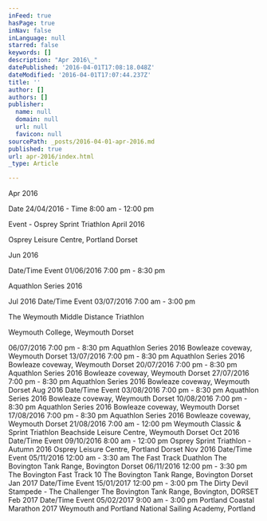 ```yaml
---
inFeed: true
hasPage: true
inNav: false
inLanguage: null
starred: false
keywords: []
description: "Apr 2016\_"
datePublished: '2016-04-01T17:08:18.048Z'
dateModified: '2016-04-01T17:07:44.237Z'
title: ''
author: []
authors: []
publisher:
  name: null
  domain: null
  url: null
  favicon: null
sourcePath: _posts/2016-04-01-apr-2016.md
published: true
url: apr-2016/index.html
_type: Article

---
```

Apr 2016 

Date 24/04/2016 - Time 8:00 am - 12:00 pm 

Event  - Osprey Sprint Triathlon April 2016 

Osprey Leisure Centre, Portland Dorset 

Jun 2016 

Date/Time Event
01/06/2016
7:00 pm - 8:30 pm 

Aquathlon Series 2016 

Jul 2016
Date/Time Event
03/07/2016
7:00 am - 3:00 pm 

The Weymouth Middle Distance Triathlon 

Weymouth College, Weymouth Dorset 

06/07/2016
7:00 pm - 8:30 pm Aquathlon Series 2016 
Bowleaze coveway, Weymouth Dorset
13/07/2016
7:00 pm - 8:30 pm Aquathlon Series 2016 
Bowleaze coveway, Weymouth Dorset
20/07/2016
7:00 pm - 8:30 pm Aquathlon Series 2016 
Bowleaze coveway, Weymouth Dorset
27/07/2016
7:00 pm - 8:30 pm Aquathlon Series 2016 
Bowleaze coveway, Weymouth Dorset
Aug 2016
Date/Time Event
03/08/2016
7:00 pm - 8:30 pm Aquathlon Series 2016 
Bowleaze coveway, Weymouth Dorset
10/08/2016
7:00 pm - 8:30 pm Aquathlon Series 2016 
Bowleaze coveway, Weymouth Dorset
17/08/2016
7:00 pm - 8:30 pm Aquathlon Series 2016 
Bowleaze coveway, Weymouth Dorset
21/08/2016
7:00 am - 12:00 pm Weymouth Classic & Sprint Triathlon 
Beachside Leisure Centre, Weymouth Dorset
Oct 2016
Date/Time Event
09/10/2016
8:00 am - 12:00 pm Osprey Sprint Triathlon - Autumn 2016 
Osprey Leisure Centre, Portland Dorset
Nov 2016
Date/Time Event
05/11/2016
12:00 am - 3:30 am The Fast Track Duathlon 
The Bovington Tank Range, Bovington Dorset
06/11/2016
12:00 pm - 3:30 pm The Bovington Fast Track 10 
The Bovington Tank Range, Bovington Dorset
Jan 2017
Date/Time Event
15/01/2017
12:00 pm - 3:00 pm The Dirty Devil Stampede - The Challenger 
The Bovington Tank Range, Bovington, DORSET
Feb 2017
Date/Time Event
05/02/2017
9:00 am - 3:00 pm Portland Coastal Marathon 2017 
Weymouth and Portland National Sailing Academy, Portland